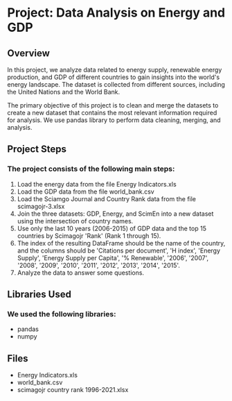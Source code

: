 # Project: Data Analysis on Energy and GDP

## Overview

In this project, we analyze data related to energy supply, renewable energy production, and GDP of different countries to gain insights into the world's energy landscape. The dataset is collected from different sources, including the United Nations and the World Bank.

The primary objective of this project is to clean and merge the datasets to create a new dataset that contains the most relevant information required for analysis. We use pandas library to perform data cleaning, merging, and analysis.

## Project Steps

### The project consists of the following main steps:

1. Load the energy data from the file Energy Indicators.xls
2. Load the GDP data from the file world_bank.csv
3. Load the Sciamgo Journal and Country Rank data from the file scimagojr-3.xlsx
4. Join the three datasets: GDP, Energy, and ScimEn into a new dataset using the intersection of country names.
5. Use only the last 10 years (2006-2015) of GDP data and the top 15 countries by Scimagojr 'Rank' (Rank 1 through 15).
6. The index of the resulting DataFrame should be the name of the country, and the columns should be 'Citations per document', 'H index', 'Energy Supply', 'Energy Supply per Capita', '% Renewable', '2006', '2007', '2008', '2009', '2010', '2011', '2012', '2013', '2014', '2015'.
7. Analyze the data to answer some questions.

## Libraries Used

### We used the following libraries:

- pandas
- numpy

## Files

- Energy Indicators.xls
- world_bank.csv 
- scimagojr country rank 1996-2021.xlsx


